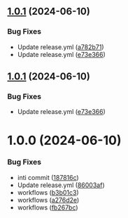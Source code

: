 ## [1.0.1](https://github.com/onoff-engineering/IOSEF-Unity/compare/v1.0.0...v1.0.1) (2024-06-10)


### Bug Fixes

* Update release.yml ([a782b71](https://github.com/onoff-engineering/IOSEF-Unity/commit/a782b71ef4beca2d632dd99d1553606549445121))
* Update release.yml ([e73e366](https://github.com/onoff-engineering/IOSEF-Unity/commit/e73e366437420d1b3652c35fa1a2b0617927e4de))

## [1.0.1](https://github.com/onoff-engineering/IOSEF-Unity/compare/v1.0.0...v1.0.1) (2024-06-10)


### Bug Fixes

* Update release.yml ([e73e366](https://github.com/onoff-engineering/IOSEF-Unity/commit/e73e366437420d1b3652c35fa1a2b0617927e4de))

# 1.0.0 (2024-06-10)


### Bug Fixes

* inti commit ([187816c](https://github.com/onoff-engineering/IOSEF-Unity/commit/187816c209eb3796a20829f447cdb5b768603f36))
* Update release.yml ([86003af](https://github.com/onoff-engineering/IOSEF-Unity/commit/86003af16de329590d54fcc89d383a4b54c1789c))
* workflows ([b3b01c3](https://github.com/onoff-engineering/IOSEF-Unity/commit/b3b01c394b08fa824b60c1c1bc6721fa97001c89))
* workflows ([a276d2e](https://github.com/onoff-engineering/IOSEF-Unity/commit/a276d2eee40cf0fb0ce13937d3e1c808deeb04c6))
* workflows ([fb267bc](https://github.com/onoff-engineering/IOSEF-Unity/commit/fb267bcb2b04977bf7735cf9dc856c63f9c646e5))
